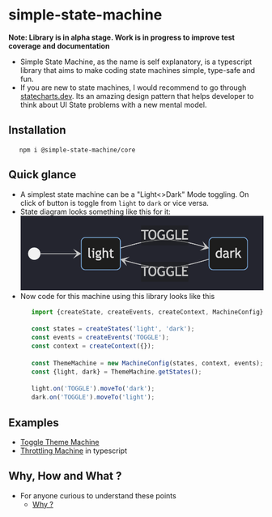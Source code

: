 # simple-state-machine

 **Note: Library is in alpha stage. Work is in progress to improve test coverage and documentation**

- Simple State Machine, as the name is self explanatory, is a typescript library that aims to make coding state machines simple, type-safe and fun. 
- If you are new to state machines, I would recommend to go through [statecharts.dev](https://statecharts.dev/what-is-a-state-machine.html). Its an amazing design pattern that helps developer to think about UI State problems with a new mental model. 

## Installation
```
   npm i @simple-state-machine/core
```
## Quick glance
- A simplest state machine can be a "Light<>Dark" Mode toggling. On click of button is toggle from `light` to `dark` or vice versa.
- State diagram looks something like this for it: ![toggle-sm](./docs/assets/toggle-sm.png)
- Now code for this machine using this library looks like this
   ```js
      import {createState, createEvents, createContext, MachineConfig} from 'simple-state-machine'

      const states = createStates('light', 'dark');
      const events = createEvents('TOGGLE');
      const context = createContext({});

      const ThemeMachine = new MachineConfig(states, context, events);
      const {light, dark} = ThemeMachine.getStates();
      
      light.on('TOGGLE').moveTo('dark');
      dark.on('TOGGLE').moveTo('light');
   ```

## Examples
- [Toggle Theme Machine](https://codesandbox.io/p/sandbox/toggle-theme-machine-dyrwzd)
- [Throttling Machine](https://codesandbox.io/p/sandbox/throttling-x9mzy5) in typescript

## Why, How and What ?

- For anyone curious to understand these points 
  - [Why ?](./docs/why.md)
